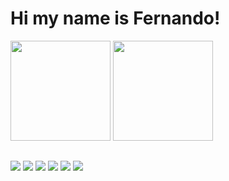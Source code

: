 # Hi my name is Fernando!


<div>
  <img height="160" src="https://github-readme-stats.vercel.app/api?username=ferbarbosa&show_icons=true&theme=tokyonight&hide_border=true&border_radius=10"/>
  <img  height="160" src="https://github-readme-stats.vercel.app/api/top-langs/?username=ferbarbosa&show_icons=true&card_width=170&layout=compact&theme=tokyonight&hide_border=true"/>
</div>

##

<div>
  <img src="https://img.shields.io/badge/Node.js-43853D?style=for-the-badge&logo=node.js&logoColor=white" />
  <img src="https://img.shields.io/badge/JavaScript-323330?style=for-the-badge&logo=javascript&logoColor=F7DF1E" />
  <img src="https://img.shields.io/badge/PHP-777BB4?style=for-the-badge&logo=php&logoColor=white" />
  <img src="https://img.shields.io/badge/React_Native-20232A?style=for-the-badge&logo=react&logoColor=61DAFB" />
  <img src="https://img.shields.io/badge/Laravel-FF2D20?style=for-the-badge&logo=laravel&logoColor=white" />
  <img src="https://img.shields.io/badge/MySQL-00000F?style=for-the-badge&logo=mysql&logoColor=white" />
</div>
